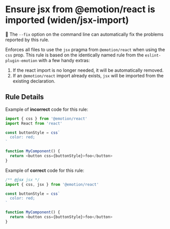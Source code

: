 # Ensure jsx from @emotion/react is imported (widen/jsx-import)

🔧 The `--fix` option on the command line can automatically fix the problems
reported by this rule.

Enforces all files to use the `jsx` pragma from `@emotion/react` when using the
`css` prop. This rule is based on the identically named rule from the
`eslint-plugin-emotion` with a few handy extras:

1. If the react import is no longer needed, it will be automatically removed.
1. If an `@emotion/react` import already exists, `jsx` will be imported from the
   existing declaration.

## Rule Details

Example of **incorrect** code for this rule:

```js
import { css } from '@emotion/react'
import React from 'react'

const buttonStyle = css`
  color: red;
`

function MyComponent() {
  return <button css={buttonStyle}>foo</button>
}
```

Example of **correct** code for this rule:

```js
/** @jsx jsx */
import { css, jsx } from '@emotion/react'

const buttonStyle = css`
  color: red;
`

function MyComponent() {
  return <button css={buttonStyle}>foo</button>
}
```
